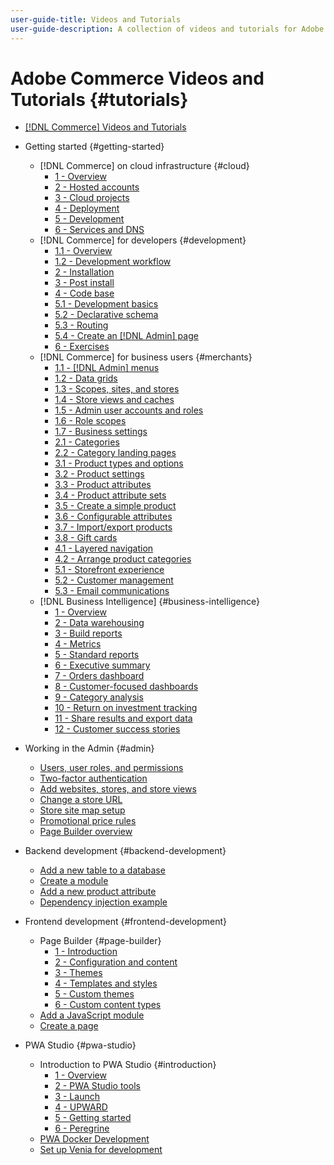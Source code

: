 ```yaml
---
user-guide-title: Videos and Tutorials
user-guide-description: A collection of videos and tutorials for Adobe Commerce and Magento Open Source.
---
```


# Adobe Commerce Videos and Tutorials {#tutorials}

+ [[!DNL Commerce] Videos and Tutorials](overview.md)

+ Getting started {#getting-started}
  + [!DNL Commerce] on cloud infrastructure {#cloud}
    + [1 - Overview](./cloud/1-overview.md)
    + [2 - Hosted accounts](./cloud/2-accounts.md)
    + [3 - Cloud projects](./cloud/3-projects.md)
    + [4 - Deployment](./cloud/4-deployment.md)
    + [5 - Development](./cloud/5-dev-config.md)
    + [6 - Services and DNS](./cloud/6-launch.md)
  + [!DNL Commerce] for developers {#development}
    + [1.1 - Overview](./developer/backend-1-1-overview.md)
    + [1.2 - Development workflow](./developer/backend-1-2-workflow.md)
    + [2 - Installation](./developer/backend-2-install.md)
    + [3 - Post install](./developer/backend-3-post-install.md)
    + [4 - Code base](./developer/backend-4-code-base.md)
    + [5.1 - Development basics](./developer/backend-5-1-dev-basics.md)
    + [5.2 - Declarative schema](./developer/backend-5-2-declarative-schema.md)
    + [5.3 - Routing](./developer/backend-5-3-routing.md)
    + [5.4 - Create an [!DNL Admin] page](./developer/backend-5-4-admin-page.md)
    + [6 - Exercises](./developer/backend-6-practice.md)
  + [!DNL Commerce] for business users {#merchants}
    + [1.1 - [!DNL Admin] menus](./merchant/introduction/1-1-menus.md)
    + [1.2 - Data grids](./merchant/introduction/1-2-data-grids.md)
    + [1.3 - Scopes, sites, and stores](./merchant/introduction/1-3-apps-scopes-sites-stores.md)
    + [1.4 - Store views and caches](./merchant/introduction/1-4-store-views-cache.md)
    + [1.5 - Admin user accounts and roles](./merchant/introduction/1-5-users-roles.md)
    + [1.6 - Role scopes](./merchant/introduction/1-6-role-scopes.md)
    + [1.7 - Business settings](./merchant/introduction/1-7-business-settings.md)
    + [2.1 - Categories](./merchant/introduction/2-1-categories.md)
    + [2.2 - Category landing pages](./merchant/introduction/2-2-category-landing-page.md)
    + [3.1 - Product types and options](./merchant/introduction/3-1-product-types-options.md)
    + [3.2 - Product settings](./merchant/introduction/3-2-product-settings.md)
    + [3.3 - Product attributes](./merchant/introduction/3-3-product-attributes.md)
    + [3.4 - Product attribute sets](./merchant/introduction/3-4-product-attribute-sets.md)
    + [3.5 - Create a simple product](./merchant/introduction/3-5-create-simple-product.md)
    + [3.6 - Configurable attributes](./merchant/introduction/3-6-configurable-attributes.md)
    + [3.7 - Import/export products](./merchant/introduction/3-7-import-export-products.md)
    + [3.8 - Gift cards](./merchant/introduction/3-8-gift-cards.md)
    + [4.1 - Layered navigation](./merchant/introduction/4-1-layered-navigation.md)
    + [4.2 - Arrange product categories](./merchant/introduction/4-2-arrange-product-categories.md)
    + [5.1 - Storefront experience](./merchant/introduction/5-1-storefront-experience.md)
    + [5.2 - Customer management](./merchant/introduction/5-2-customer-management.md)
    + [5.3 - Email communications](./merchant/introduction/5-3-store-communications.md)
  + [!DNL Business Intelligence] {#business-intelligence}
    + [1 - Overview](./merchant/business-intelligence/1-overview.md)
    + [2 - Data warehousing](./merchant/business-intelligence/2-data-warehousing.md)
    + [3 - Build reports](./merchant/business-intelligence/3-build-reports.md)
    + [4 - Metrics](./merchant/business-intelligence/4-metrics.md)
    + [5 - Standard reports](./merchant/business-intelligence/5-standard-reports.md)
    + [6 - Executive summary](./merchant/business-intelligence/6-executive-summary-dashboard.md)
    + [7 - Orders dashboard](./merchant/business-intelligence/7-orders-dashboard.md)
    + [8 - Customer-focused dashboards](./merchant/business-intelligence/8-customer-focused-dashboards.md)
    + [9 - Category analysis](./merchant/business-intelligence/9-category-analysis.md)
    + [10 - Return on investment tracking](./merchant/business-intelligence/10-roi-tracking.md)
    + [11 - Share results and export data](./merchant/business-intelligence/11-share-results-export-data.md)
    + [12 - Customer success stories](./merchant/business-intelligence/12-customer-success.md)

+ Working in the Admin {#admin}
  + [Users, user roles, and permissions](./merchant/users-roles-permissions.md)
  + [Two-factor authentication](./merchant/two-factor-authentication.md)
  + [Add websites, stores, and store views](./merchant/add-websites-stores-views.md)
  + [Change a store URL](./merchant/change-store-url.md)
  + [Store site map setup](./merchant/site-map-setup.md)
  + [Promotional price rules](./merchant/promotions-price-rules.md)
  + [Page Builder overview](./merchant/page-builder-overview.md)

+ Backend development {#backend-development}
  + [Add a new table to a database](./developer/add-new-db-table.md)
  + [Create a module](developer/create-module.md)
  + [Add a new product attribute](./developer/add-product-attribute.md)
  + [Dependency injection example](./developer/dependency-injection.md)

+ Frontend development {#frontend-development}
  + Page Builder {#page-builder}
    + [1 - Introduction](./developer/page-builder/1-intro-case-studies.md)
    + [2 - Configuration and content](./developer/page-builder/2-config-create-content.md)
    + [3 - Themes](./developer/page-builder/3-themes.md)
    + [4 - Templates and styles](./developer/page-builder/4-admin-templates-apply-styles.md)
    + [5 - Custom themes](./developer/page-builder/5-customize-theme.md)
    + [6 - Custom content types](developer/page-builder/6-custom-content-types.md)
  + [Add a JavaScript module](developer/add-javascript-module.md)
  + [Create a page](developer/create-new-page.md)

+ PWA Studio {#pwa-studio}
  + Introduction to PWA Studio {#introduction}
    + [1 - Overview](./pwa/introduction/1-overview.md)
    + [2 - PWA Studio tools](./pwa/introduction/2-pwa-studio-tools.md)
    + [3 - Launch](pwa/introduction/3-launch.md)
    + [4 - UPWARD](./pwa/introduction/4-upward.md)
    + [5 - Getting started](./pwa/introduction/5-getting-started.md)
    + [6 - Peregrine](./pwa/introduction/6-peregrine.md)
  + [PWA Docker Development](./pwa/pwa-docker-development.md)
  + [Set up Venia for development](pwa/set-up-venia-for-dev.md)
